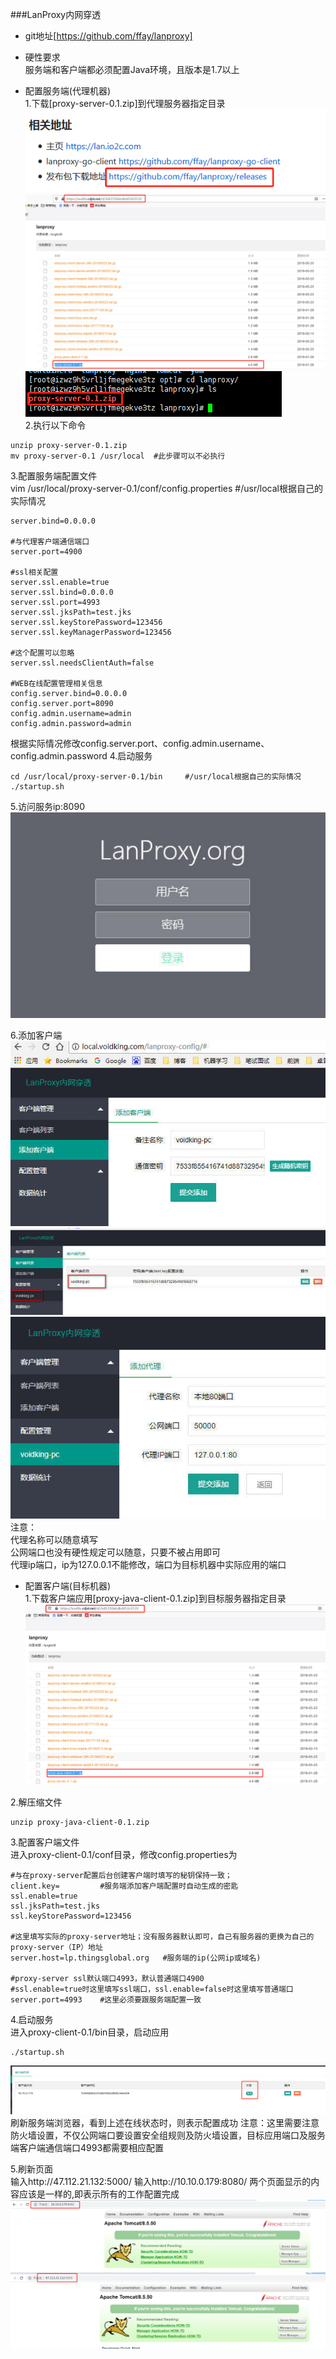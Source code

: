 ###LanProxy内网穿透

- git地址[https://github.com/ffay/lanproxy]

- 硬性要求          
服务端和客户端都必须配置Java环境，且版本是1.7以上

- 配置服务端(代理机器)               
1.下载[proxy-server-0.1.zip]到代理服务器指定目录                 
![avatar](../imags/nginx/nginx-01.png)                  
![avatar](../imags/nginx/nginx-02.png)                         
![avatar](../imags/nginx/nginx-03.png)                         
2.执行以下命令         
```text
unzip proxy-server-0.1.zip
mv proxy-server-0.1 /usr/local  #此步骤可以不必执行
```
3.配置服务端配置文件            
vim /usr/local/proxy-server-0.1/conf/config.properties  #/usr/local根据自己的实际情况
```text
server.bind=0.0.0.0

#与代理客户端通信端口
server.port=4900

#ssl相关配置
server.ssl.enable=true
server.ssl.bind=0.0.0.0
server.ssl.port=4993
server.ssl.jksPath=test.jks
server.ssl.keyStorePassword=123456
server.ssl.keyManagerPassword=123456

#这个配置可以忽略
server.ssl.needsClientAuth=false

#WEB在线配置管理相关信息
config.server.bind=0.0.0.0
config.server.port=8090   
config.admin.username=admin
config.admin.password=admin
```
根据实际情况修改config.server.port、config.admin.username、config.admin.password
4.启动服务          
```text
cd /usr/local/proxy-server-0.1/bin     #/usr/local根据自己的实际情况
./startup.sh
```
5.访问服务ip:8090            
![avatar](../imags/nginx/nginx-04.png)   
    
6.添加客户端               
![avatar](../imags/nginx/nginx-05.png)             
![avatar](../imags/nginx/nginx-06.png)      
![avatar](../imags/nginx/nginx-07.png)      
注意：     
代理名称可以随意填写      
公网端口也没有硬性规定可以随意，只要不被占用即可        
代理ip端口，ip为127.0.0.1不能修改，端口为目标机器中实际应用的端口         

- 配置客户端(目标机器)       
1.下载客户端应用[proxy-java-client-0.1.zip]到目标服务器指定目录          
![avatar](../imags/nginx/nginx-08.png)              
    
2.解压缩文件                
```text
unzip proxy-java-client-0.1.zip
```

3.配置客户端文件           
进入proxy-client-0.1/conf目录，修改config.properties为
```text
#与在proxy-server配置后台创建客户端时填写的秘钥保持一致；
client.key=         #服务端添加客户端配置时自动生成的密匙
ssl.enable=true
ssl.jksPath=test.jks
ssl.keyStorePassword=123456

#这里填写实际的proxy-server地址；没有服务器默认即可，自己有服务器的更换为自己的proxy-server（IP）地址
server.host=lp.thingsglobal.org   #服务端的ip(公网ip或域名)

#proxy-server ssl默认端口4993，默认普通端口4900
#ssl.enable=true时这里填写ssl端口，ssl.enable=false时这里填写普通端口
server.port=4993    #这里必须要跟服务端配置一致
```
4.启动服务          
进入proxy-client-0.1/bin目录，启动应用
```text
./startup.sh
```
![avatar](../imags/nginx/nginx-09.png)          
刷新服务端浏览器，看到上述在线状态时，则表示配置成功
注意：这里需要注意防火墙设置，不仅公网端口要设置安全组规则及防火墙设置，目标应用端口及服务端客户端通信端口4993都需要相应配置

5.刷新页面          
输入http://47.112.21.132:5000/
输入http://10.10.0.179:8080/
两个页面显示的内容应该是一样的,即表示所有的工作配置完成
![avatar](../imags/nginx/nginx-10.png) 
![avatar](../imags/nginx/nginx-11.png) 


